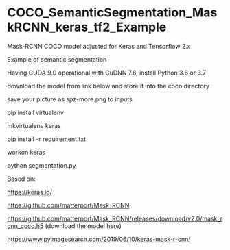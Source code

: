 # COCO_SemanticSegmentation_MaskRCNN_keras_tf2_Example

Mask-RCNN COCO model adjusted for Keras and Tensorflow 2.x

Example of semantic segmentation

Having CUDA 9.0 operational with CuDNN 7.6, install Python 3.6 or 3.7

download the model from link below and store it into the coco directory

save your picture as spz-more.png to inputs

pip install virtualenv

mkvirtualenv keras

pip install -r requirement.txt

workon keras

python segmentation.py

Based on:

https://keras.io/

https://github.com/matterport/Mask_RCNN

https://github.com/matterport/Mask_RCNN/releases/download/v2.0/mask_rcnn_coco.h5 (download the model here)

https://www.pyimagesearch.com/2019/06/10/keras-mask-r-cnn/
